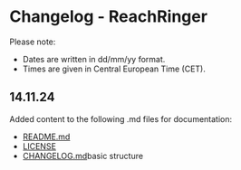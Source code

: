 # Changelog - ReachRinger
Please note:
- Dates are written in dd/mm/yy format.
- Times are given in Central European Time (CET).

## 14.11.24
Added content to the following .md files for documentation:
- [README.md](./README.me)
- [LICENSE](./LICENSE)
- [CHANGELOG.md](./CHANGELOG.md)basic structure